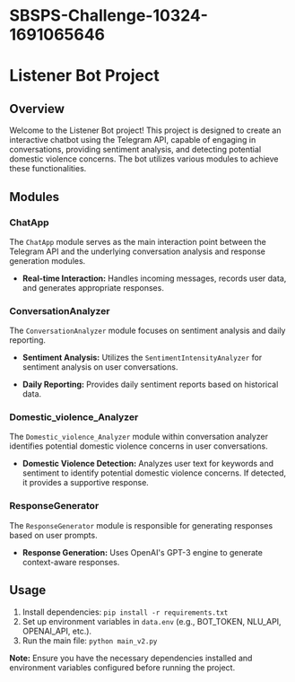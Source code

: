 # SBSPS-Challenge-10324-1691065646
# Listener Bot Project

## Overview

Welcome to the Listener Bot project! This project is designed to create an interactive chatbot using the Telegram API, capable of engaging in conversations, providing sentiment analysis, and detecting potential domestic violence concerns. The bot utilizes various modules to achieve these functionalities.

## Modules

### ChatApp

The `ChatApp` module serves as the main interaction point between the Telegram API and the underlying conversation analysis and response generation modules.

- **Real-time Interaction:** Handles incoming messages, records user data, and generates appropriate responses.

### ConversationAnalyzer

The `ConversationAnalyzer` module focuses on sentiment analysis and daily reporting.

- **Sentiment Analysis:** Utilizes the `SentimentIntensityAnalyzer` for sentiment analysis on user conversations.

- **Daily Reporting:** Provides daily sentiment reports based on historical data.

### Domestic_violence_Analyzer

The `Domestic_violence_Analyzer` module within conversation analyzer identifies potential domestic violence concerns in user conversations.

- **Domestic Violence Detection:** Analyzes user text for keywords and sentiment to identify potential domestic violence concerns. If detected, it provides a supportive response.

### ResponseGenerator

The `ResponseGenerator` module is responsible for generating responses based on user prompts.

- **Response Generation:** Uses OpenAI's GPT-3 engine to generate context-aware responses.

## Usage

1. Install dependencies: `pip install -r requirements.txt`
2. Set up environment variables in `data.env` (e.g., BOT_TOKEN, NLU_API, OPENAI_API, etc.).
3. Run the main file: `python main_v2.py`

**Note:** Ensure you have the necessary dependencies installed and environment variables configured before running the project.

